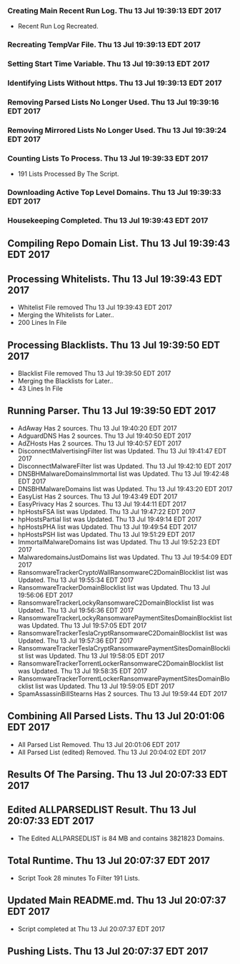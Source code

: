 ### Creating Main Recent Run Log. Thu 13 Jul 19:39:13 EDT 2017
* Recent Run Log Recreated.

### Recreating TempVar File. Thu 13 Jul 19:39:13 EDT 2017

### Setting Start Time Variable. Thu 13 Jul 19:39:13 EDT 2017

### Identifying Lists Without https. Thu 13 Jul 19:39:13 EDT 2017

### Removing Parsed Lists No Longer Used. Thu 13 Jul 19:39:16 EDT 2017

### Removing Mirrored Lists No Longer Used. Thu 13 Jul 19:39:24 EDT 2017

### Counting Lists To Process. Thu 13 Jul 19:39:33 EDT 2017
* 191 Lists Processed By The Script. 

### Downloading Active Top Level Domains. Thu 13 Jul 19:39:33 EDT 2017

### Housekeeping Completed. Thu 13 Jul 19:39:43 EDT 2017


## Compiling Repo Domain List. Thu 13 Jul 19:39:43 EDT 2017
## Processing Whitelists. Thu 13 Jul 19:39:43 EDT 2017
* Whitelist File removed Thu 13 Jul 19:39:43 EDT 2017
* Merging the Whitelists for Later..
* 200 Lines In File

## Processing Blacklists. Thu 13 Jul 19:39:50 EDT 2017
* Blacklist File removed Thu 13 Jul 19:39:50 EDT 2017
* Merging the Blacklists for Later..
* 43 Lines In File


## Running Parser. Thu 13 Jul 19:39:50 EDT 2017
* AdAway Has 2 sources. Thu 13 Jul 19:40:20 EDT 2017
* AdguardDNS Has 2 sources. Thu 13 Jul 19:40:50 EDT 2017
* AdZHosts Has 2 sources. Thu 13 Jul 19:40:57 EDT 2017
* DisconnectMalvertisingFilter list was Updated. Thu 13 Jul 19:41:47 EDT 2017
* DisconnectMalwareFilter list was Updated. Thu 13 Jul 19:42:10 EDT 2017
* DNSBHMalwareDomainsImmortal list was Updated. Thu 13 Jul 19:42:48 EDT 2017
* DNSBHMalwareDomains list was Updated. Thu 13 Jul 19:43:20 EDT 2017
* EasyList Has 2 sources. Thu 13 Jul 19:43:49 EDT 2017
* EasyPrivacy Has 2 sources. Thu 13 Jul 19:44:11 EDT 2017
* hpHostsFSA list was Updated. Thu 13 Jul 19:47:22 EDT 2017
* hpHostsPartial list was Updated. Thu 13 Jul 19:49:14 EDT 2017
* hpHostsPHA list was Updated. Thu 13 Jul 19:49:54 EDT 2017
* hpHostsPSH list was Updated. Thu 13 Jul 19:51:29 EDT 2017
* ImmortalMalwareDomains list was Updated. Thu 13 Jul 19:52:23 EDT 2017
* MalwaredomainsJustDomains list was Updated. Thu 13 Jul 19:54:09 EDT 2017
* RansomwareTrackerCryptoWallRansomwareC2DomainBlocklist list was Updated. Thu 13 Jul 19:55:34 EDT 2017
* RansomwareTrackerDomainBlocklist list was Updated. Thu 13 Jul 19:56:06 EDT 2017
* RansomwareTrackerLockyRansomwareC2DomainBlocklist list was Updated. Thu 13 Jul 19:56:36 EDT 2017
* RansomwareTrackerLockyRansomwarePaymentSitesDomainBlocklist list was Updated. Thu 13 Jul 19:57:05 EDT 2017
* RansomwareTrackerTeslaCryptRansomwareC2DomainBlocklist list was Updated. Thu 13 Jul 19:57:36 EDT 2017
* RansomwareTrackerTeslaCryptRansomwarePaymentSitesDomainBlocklist list was Updated. Thu 13 Jul 19:58:05 EDT 2017
* RansomwareTrackerTorrentLockerRansomwareC2DomainBlocklist list was Updated. Thu 13 Jul 19:58:35 EDT 2017
* RansomwareTrackerTorrentLockerRansomwarePaymentSitesDomainBlocklist list was Updated. Thu 13 Jul 19:59:05 EDT 2017
* SpamAssassinBillStearns Has 2 sources. Thu 13 Jul 19:59:44 EDT 2017

## Combining All Parsed Lists. Thu 13 Jul 20:01:06 EDT 2017
* All Parsed List Removed. Thu 13 Jul 20:01:06 EDT 2017
* All Parsed List (edited) Removed. Thu 13 Jul 20:04:02 EDT 2017

## Results Of The Parsing. Thu 13 Jul 20:07:33 EDT 2017
## Edited ALLPARSEDLIST Result. Thu 13 Jul 20:07:33 EDT 2017
* The Edited ALLPARSEDLIST is 84 MB and contains 	3821823 Domains.

## Total Runtime. Thu 13 Jul 20:07:37 EDT 2017
* Script Took 28 minutes To Filter 191 Lists.

## Updated Main README.md. Thu 13 Jul 20:07:37 EDT 2017

* Script completed at Thu 13 Jul 20:07:37 EDT 2017

## Pushing Lists. Thu 13 Jul 20:07:37 EDT 2017
